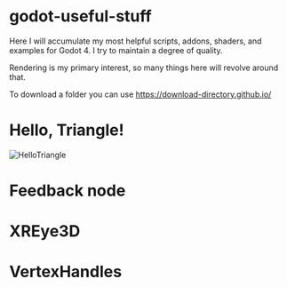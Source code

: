 # godot-useful-stuff
 
Here I will accumulate my most helpful scripts, addons, shaders, and examples for Godot 4. I try to maintain a degree of quality.

Rendering is my primary interest, so many things here will revolve around that.

To download a folder you can use https://download-directory.github.io/

# Hello, Triangle!

![HelloTriangle](https://github.com/user-attachments/assets/04e94828-aea1-4a9d-bc41-d949aea83fcb)

# Feedback node

# XREye3D

# VertexHandles

